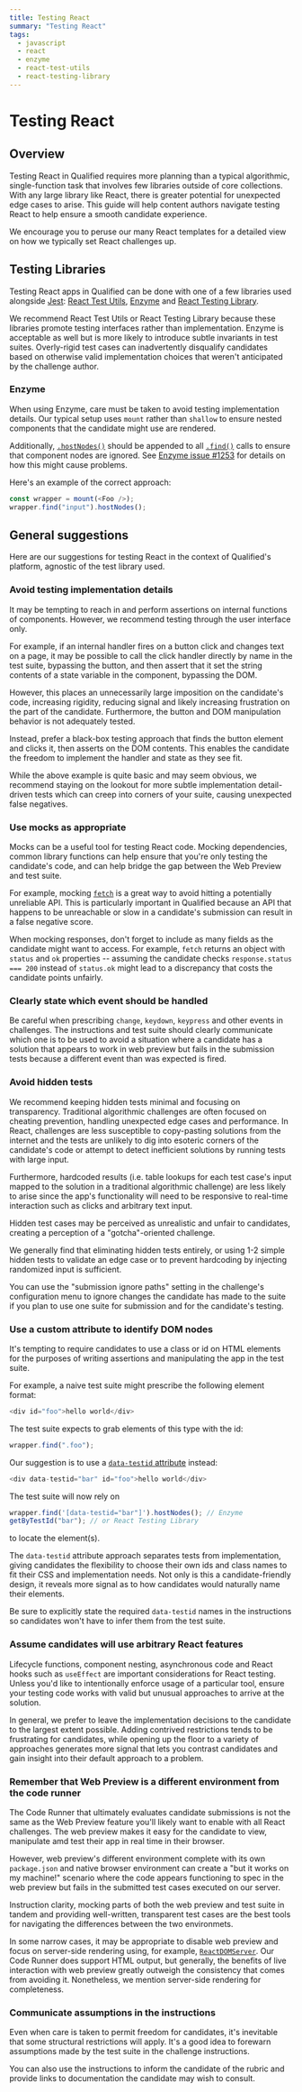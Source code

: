 ```yaml
---
title: Testing React
summary: "Testing React"
tags:
  - javascript
  - react
  - enzyme
  - react-test-utils
  - react-testing-library
---
```


# Testing React

## Overview

Testing React in Qualified requires more planning than a typical algorithmic, single-function task that involves few libraries outside of core collections. With any large library like React, there is greater potential for unexpected edge cases to arise. This guide will help content authors navigate testing React to help ensure a smooth candidate experience.

We encourage you to peruse our many React templates for a detailed view on how we typically set React challenges up.

## Testing Libraries

Testing React apps in Qualified can be done with one of a few libraries used alongside [Jest](https://facebook.github.io/jest/): [React Test Utils](https://reactjs.org/docs/test-utils.html), [Enzyme](https://enzymejs.github.io/enzyme/) and [React Testing Library](https://testing-library.com/docs/react-testing-library/intro/).

We recommend React Test Utils or React Testing Library because these libraries promote testing interfaces rather than implementation. Enzyme is acceptable as well but is more likely to introduce subtle invariants in test suites. Overly-rigid test cases can inadvertently disqualify candidates based on otherwise valid implementation choices that weren't anticipated by the challenge author.

### Enzyme
When using Enzyme, care must be taken to avoid testing implementation details. Our typical setup uses `mount` rather than `shallow` to ensure nested components that the candidate might use are rendered.

Additionally, [`.hostNodes()`](https://enzymejs.github.io/enzyme/docs/api/ReactWrapper/hostNodes.html) should be appended to all [`.find()`](https://enzymejs.github.io/enzyme/docs/api/ReactWrapper/find.html) calls to ensure that component nodes are ignored. See [Enzyme issue #1253](https://github.com/enzymejs/enzyme/issues/1253) for details on how this might cause problems.

Here's an example of the correct approach:

```js
const wrapper = mount(<Foo />);
wrapper.find("input").hostNodes();
```

## General suggestions

Here are our suggestions for testing React in the context of Qualified's platform, agnostic of the test library used.

### Avoid testing implementation details

It may be tempting to reach in and perform assertions on internal functions of components. However, we recommend testing through the user interface only. 

For example, if an internal handler fires on a button click and changes text on a page, it may be possible to call the click handler directly by name in the test suite, bypassing the button, and then assert that it set the string contents of a state variable in the component, bypassing the DOM.

However, this places an unnecessarily large imposition on the candidate's code, increasing rigidity, reducing signal and likely increasing frustration on the part of the candidate. Furthermore, the button and DOM manipulation behavior is not adequately tested.

Instead, prefer a black-box testing approach that finds the button element and clicks it, then asserts on the DOM contents. This enables the candidate the freedom to implement the handler and state as they see fit.

While the above example is quite basic and may seem obvious, we recommend staying on the lookout for more subtle implementation detail-driven tests which can creep into corners of your suite, causing unexpected false negatives.

### Use mocks as appropriate

Mocks can be a useful tool for testing React code. Mocking dependencies, common library functions can help ensure that you're only testing the candidate's code, and can help bridge the gap between the Web Preview and test suite.

For example, mocking [`fetch`](https://developer.mozilla.org/en-US/docs/Web/API/Fetch_API/Using_Fetch) is a great way to avoid hitting a potentially unreliable API. This is particularly important in Qualified because an API that happens to be unreachable or slow in a candidate's submission can result in a false negative score. 

When mocking responses, don't forget to include as many fields as the candidate might want to access. For example, `fetch` returns an object with `status` and `ok` properties -- assuming the candidate checks `response.status === 200` instead of `status.ok` might lead to a discrepancy that costs the candidate points unfairly.

### Clearly state which event should be handled
Be careful when prescribing `change`, `keydown`, `keypress` and other events in challenges. The instructions and test suite should clearly communicate which one is to be used to avoid a situation where a candidate has a solution that appears to work in web preview but fails in the submission tests because a different event than was expected is fired.

### Avoid hidden tests

We recommend keeping hidden tests minimal and focusing on transparency. Traditional algorithmic challenges are often focused on cheating prevention, handling unexpected edge cases and performance. In React, challenges are less susceptible to copy-pasting solutions from the internet and the tests are unlikely to dig into esoteric corners of the candidate's code or attempt to detect inefficient solutions by running tests with large input.

Furthermore, hardcoded results (i.e. table lookups for each test case's input mapped to the solution in a traditional algorithmic challenge) are less likely to arise since the app's functionality will need to be responsive to real-time interaction such as clicks and arbitrary text input.

Hidden test cases may be perceived as unrealistic and unfair to candidates, creating a perception of a "gotcha"-oriented challenge.

We generally find that eliminating hidden tests entirely, or using 1-2 simple hidden tests to validate an edge case or to prevent hardcoding by injecting randomized input is sufficient.

You can use the "submission ignore paths" setting in the challenge's configuration menu to ignore changes the candidate has made to the suite if you plan to use one suite for submission and for the candidate's testing.

### Use a custom attribute to identify DOM nodes

It's tempting to require candidates to use a class or id on HTML elements for the purposes of writing assertions and manipulating the app in the test suite.

For example, a naive test suite might prescribe the following element format:

```js
<div id="foo">hello world</div>
```

The test suite expects to grab elements of this type with the id:

```js
wrapper.find(".foo");
```

Our suggestion is to use a [`data-testid` attribute](https://kentcdodds.com/blog/making-your-ui-tests-resilient-to-change) instead:

```js
<div data-testid="bar" id="foo">hello world</div>
```

The test suite will now rely on 

```js
wrapper.find('[data-testid="bar"]').hostNodes(); // Enzyme
getByTestId("bar"); // or React Testing Library
```

to locate the element(s).

The `data-testid` attribute approach separates tests from implementation, giving candidates the flexibility to choose their own ids and class names to fit their CSS and implementation needs. Not only is this a candidate-friendly design, it reveals more signal as to how candidates would naturally name their elements.

Be sure to explicitly state the required `data-testid` names in the instructions so candidates won't have to infer them from the test suite.

### Assume candidates will use arbitrary React features

Lifecycle functions, component nesting, asynchronous code and React hooks such as `useEffect` are important considerations for React testing. Unless you'd like to intentionally enforce usage of a particular tool, ensure your testing code works with valid but unusual approaches to arrive at the solution.

In general, we prefer to leave the implementation decisions to the candidate to the largest extent possible. Adding contrived restrictions tends to be frustrating for candidates, while opening up the floor to a variety of approaches generates more signal that lets you contrast candidates and gain insight into their default approach to a problem.

### Remember that Web Preview is a different environment from the code runner

The Code Runner that ultimately evaluates candidate submissions is not the same as the Web Preview feature you'll likely want to enable with all React challenges. The web preview makes it easy for the candidate to view, manipulate amd test their app in real time in their browser. 

However, web preview's different environment complete with its own `package.json` and native browser environment can create a "but it works on my machine!" scenario where the code appears functioning to spec in the web preview but fails in the submitted test cases executed on our server.

Instruction clarity, mocking parts of both the web preview and test suite in tandem and providing well-written, transparent test cases are the best tools for navigating the differences between the two environmets.

In some narrow cases, it may be appropriate to disable web preview and focus on server-side rendering using, for example, [`ReactDOMServer`](https://reactjs.org/docs/react-dom-server.html). Our Code Runner does support HTML output, but generally, the benefits of live interaction with web preview greatly outweigh the consistency that comes from avoiding it. Nonetheless, we mention server-side rendering for completeness.

### Communicate assumptions in the instructions

Even when care is taken to permit freedom for candidates, it's inevitable that some structural restrictions will apply. It's a good idea to forewarn assumptions made by the test suite in the challenge instructions.

You can also use the instructions to inform the candidate of the rubric and provide links to documentation the candidate may wish to consult.

